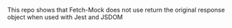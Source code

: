 This repo shows that Fetch-Mock does not use return the original response object when used with Jest and JSDOM
